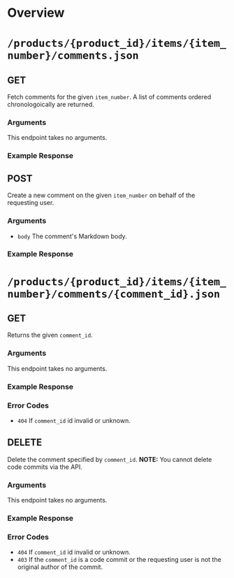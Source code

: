 # Overview

# `/products/{product_id}/items/{item_number}/comments.json`

## GET

Fetch comments for the given `item_number`. A list of comments ordered chronologoically are returned.

### Arguments

This endpoint takes no arguments.

### Example Response

## POST

Create a new comment on the given `item_number` on behalf of the requesting user.

### Arguments

* `body` The comment's Markdown body. 

### Example Response

# `/products/{product_id}/items/{item_number}/comments/{comment_id}.json`

## GET

Returns the given `comment_id`.

### Arguments

This endpoint takes no arguments.

### Example Response

### Error Codes

* `404` If `comment_id` id invalid or unknown.

## DELETE

Delete the comment specified by `comment_id`. **NOTE:** You cannot delete code commits via the API.

### Arguments

This endpoint takes no arguments.

### Example Response

### Error Codes

* `404` If `comment_id` id invalid or unknown.
* `403` If the `comment_id` is a code commit or the requesting user is not the original author of the commit.
